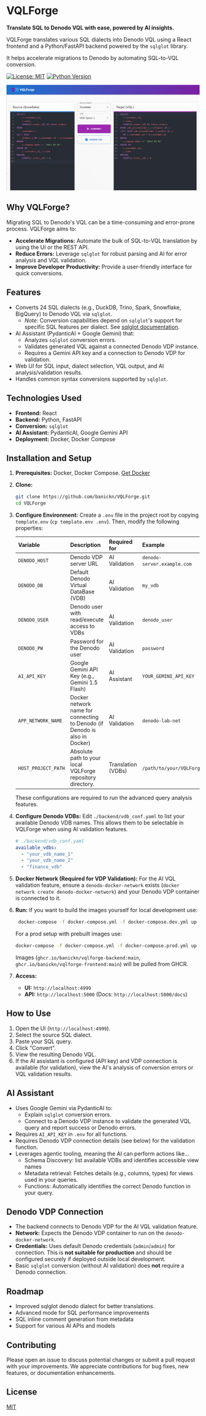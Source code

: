 # VQLForge
**Translate SQL to Denodo VQL with ease, powered by AI insights.**

VQLForge translates various SQL dialects into Denodo VQL using a React frontend and a Python/FastAPI backend powered by the `sqlglot` library.

It helps accelerate migrations to Denodo by automating SQL-to-VQL conversion.

[![License: MIT](https://img.shields.io/badge/License-MIT-yellow.svg)](https://opensource.org/licenses/MIT)
[![Python Version](https://img.shields.io/badge/python-3.12%2B-blue.svg)](https://www.python.org/downloads/)

![image info](vqlforge.png)

## Why VQLForge?

Migrating SQL to Denodo's VQL can be a time-consuming and error-prone process. VQLForge aims to:

*   **Accelerate Migrations:** Automate the bulk of SQL-to-VQL translation by using the UI or the REST API.
*   **Reduce Errors:** Leverage `sqlglot` for robust parsing and AI for error analysis and VQL validation.
*   **Improve Developer Productivity:** Provide a user-friendly interface for quick conversions.


## Features

*   Converts 24 SQL dialects (e.g., DuckDB, Trino, Spark, Snowflake, BigQuery) to Denodo VQL via `sqlglot`.
    *   *Note:* Conversion capabilities depend on `sqlglot`'s support for specific SQL features per dialect. See [sqlglot documentation](https://github.com/tobymao/sqlglot).
*   AI Assistant (PydanticAI + Google Gemini) that:
    *   Analyzes `sqlglot` conversion errors.
    *   Validates generated VQL against a connected Denodo VDP instance.
    *   Requires a Gemini API key and a connection to Denodo VDP for validation.
*   Web UI for SQL input, dialect selection, VQL output, and AI analysis/validation results.
*   Handles common syntax conversions supported by `sqlglot`.

## Technologies Used

*   **Frontend:** React
*   **Backend:** Python, FastAPI
*   **Conversion:** `sqlglot`
*   **AI Assistant:** PydanticAI, Google Gemini API
*   **Deployment:** Docker, Docker Compose

## Installation and Setup

1.  **Prerequisites:** Docker, Docker Compose. [Get Docker](https://docs.docker.com/get-docker/)
2.  **Clone:**
    ```bash
    git clone https://github.com/banickn/VQLForge.git
    cd VQLForge
    ```
3.  **Configure Environment:** Create a `.env` file in the project root by copying `template.env` (`cp template.env .env`). Then, modify the following properties:

    | Variable            | Description                                                                 | Required for           | Example                     |
    |---------------------|-----------------------------------------------------------------------------|------------------------|-----------------------------|
    | `DENODO_HOST`       | Denodo VDP server URL                                                       | AI Validation          | `denodo-server.example.com` |
    | `DENODO_DB`         | Default Denodo Virtual DataBase (VDB)                                       | AI Validation          | `my_vdb`                    |
    | `DENODO_USER`       | Denodo user with read/execute access to VDBs                                | AI Validation          | `denodo_user`               |
    | `DENODO_PW`         | Password for the Denodo user                                                | AI Validation          | `password`                  |
    | `AI_API_KEY`        | Google Gemini API Key (e.g., Gemini 1.5 Flash)                              | AI Assistant           | `YOUR_GEMINI_API_KEY`       |
    | `APP_NETWORK_NAME`  | Docker network name for connecting to Denodo (if Denodo is also in Docker)  | AI Validation          | `denodo-lab-net`            |
    | `HOST_PROJECT_PATH` | Absolute path to your local VQLForge repository directory.                  | Translation (VDBs)     | `/path/to/your/VQLForge`    |

    These configurations are required to run the advanced query analysis features.

4.  **Configure Denodo VDBs:**
    Edit `./backend/vdb_conf.yaml` to list your available Denodo VDB names. This allows them to be selectable in VQLForge when using AI validation features.
    ```yaml
    # ./backend/vdb_conf.yaml
    available_vdbs:
      - "your_vdb_name_1"
      - "your_vdb_name_2"
      - "finance_vdb"
    ```

5.  **Docker Network (Required for VDP Validation):** For the AI VQL validation feature, ensure a `denodo-docker-network` exists (`docker network create denodo-docker-network`) and your Denodo VDP container is connected to it.

6.  **Run:**
    If you want to build the images yourself for local development use:
    ```bash
     docker-compose -f docker-compose.yml -f docker-compose.dev.yml up --build -d
    ```

    For a prod setup with prebuilt images use:
    ```bash
    docker-compose -f docker-compose.yml -f docker-compose.prod.yml up -d
    ```
    Images (`ghcr.io/banickn/vqlforge-backend:main`, `ghcr.io/banickn/vqlforge-frontend:main`) will be pulled from GHCR.
6.  **Access:**
    *   **UI:** `http://localhost:4999`
    *   **API:** `http://localhost:5000` (Docs: `http://localhost:5000/docs`)

## How to Use

1.  Open the UI (`http://localhost:4999`).
2.  Select the source SQL dialect.
3.  Paste your SQL query.
4.  Click "Convert".
5.  View the resulting Denodo VQL.
6.  If the AI assistant is configured (API key) and VDP connection is available (for validation), view the AI's analysis of conversion errors or VQL validation results.

## AI Assistant

*   Uses Google Gemini via PydanticAI to:
    *   Explain `sqlglot` conversion errors.
    *   Connect to a Denodo VDP instance to validate the generated VQL query and report success or Denodo errors.
*   Requires `AI_API_KEY` in `.env` for all functions.
*   Requires Denodo VDP connection details (see below) for the validation function.
*   Leverages agentic tooling, meaning the AI can perform actions like...
    * Schema Discovery: list available VDBs and identifies accessible view names
    * Metadata retrieval: Fetches details (e.g., columns, types) for views used in your queries.
    * Functions: Automatically identifies the correct Denodo function in your query.

## Denodo VDP Connection

*   The backend connects to Denodo VDP for the AI VQL validation feature.
*   **Network:** Expects the Denodo VDP container to run on the `denodo-docker-network`.
*   **Credentials:** Uses default Denodo credentials (`admin`/`admin`) for connection. This is **not suitable for production** and should be configured securely if deployed outside local development.
*   Basic `sqlglot` conversion (without AI validation) does **not** require a Denodo connection.

## Roadmap

* Improved sqlglot denodo dialect for better translations.
* Advanced mode for SQL performance improvements
* SQL inline comment generation from metadata
* Support for various AI APIs and models

## Contributing

Please open an issue to discuss potential changes or submit a pull request with your improvements. We appreciate contributions for bug fixes, new features, or documentation enhancements.

## License
[MIT](https://choosealicense.com/licenses/mit/)